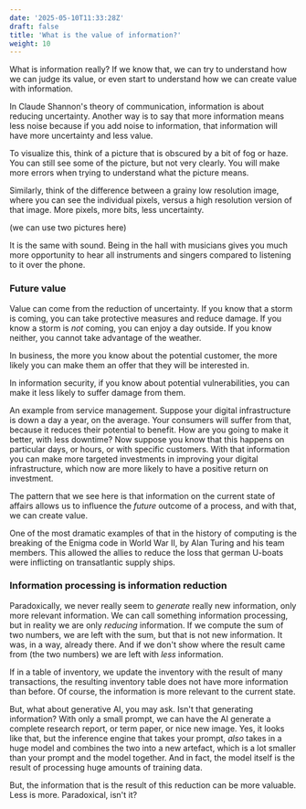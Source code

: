 ```yaml
---
date: '2025-05-10T11:33:28Z'
draft: false
title: 'What is the value of information?'
weight: 10
---
```


What is information really?
If we know that, we can try to understand how we can judge its value, or even start to understand how we can create value with information.

In Claude Shannon's theory of communication, information is about reducing uncertainty.
Another way is to say that more information means less noise because if you add noise to information, that information will have more uncertainty and less value.

To visualize this, think of a picture that is obscured by a bit of fog or haze.
You can still see some of the picture, but not very clearly.
You will make more errors when trying to understand what the picture means.

Similarly, think of the difference between a grainy low resolution image, where you can see the individual pixels, versus a high resolution version of that image.
More pixels, more bits, less uncertainty.

(we can use two pictures here)

It is the same with sound.
Being in the hall with musicians gives you much more opportunity to hear all instruments and singers compared to listening to it over the phone.

### Future value

Value can come from the reduction of uncertainty.
If you know that a storm is coming, you can take protective measures and reduce damage.
If you know a storm is *not* coming, you can enjoy a day outside.
If you know neither, you cannot take advantage of the weather.

In business, the more you know about the potential customer, the more likely you can make them an offer that they will be interested in.

In information security, if you know about potential vulnerabilities, you can make it less likely to suffer damage from them.

An example from service management. Suppose your digital infrastructure is down a day a year, on the average.
Your consumers will suffer from that, because it reduces their potential to benefit.
How are you going to make it better, with less downtime?
Now suppose you know that this happens on particular days, or hours, or with specific customers.
With that information you can make more targeted investments in improving your digital infrastructure, which now are more likely to have a positive return on investment.

The pattern that we see here is that information on the current state of affairs allows us to influence the *future* outcome of a process, and with that, we can create value.

One of the most dramatic examples of that in the history of computing is the breaking of the Enigma code in World War II, by Alan Turing and his team members.
This allowed the allies to reduce the loss that german U-boats were inflicting on transatlantic supply ships.

### Information processing is information reduction

Paradoxically, we never really seem to *generate* really new information, only more relevant information.
We can call something information processing, but in reality we are only *reducing* information.
If we compute the sum of two numbers, we are left with the sum, but that is not new information.
It was, in a way, already there.
And if we don't show where the result came from (the two numbers) we are left with *less* information.

If in a table of inventory, we update the inventory with the result of many transactions, the resulting inventory table does not have more information than before.
Of course, the information is more relevant to the current state.

But, what about generative AI, you may ask.
Isn't that generating information?
With only a small prompt, we can have the AI generate a complete research report, or term paper, or nice new image.
Yes, it looks like that, but the inference engine that takes your prompt, *also* takes in a huge model and combines the two into a new artefact, which is a lot smaller than your prompt and the model together.
And in fact, the model itself is the result of processing huge amounts of training data.

But, the information that is the result of this reduction can be more valuable.
Less is more.
Paradoxical, isn't it?
